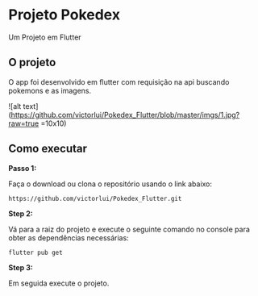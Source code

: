 # Projeto Pokedex

Um Projeto em Flutter

## O projeto

O app foi desenvolvido em flutter com requisição na api buscando pokemons e as imagens.

![alt text](https://github.com/victorlui/Pokedex_Flutter/blob/master/imgs/1.jpg?raw=true =10x10)

## Como executar 

**Passo 1:**

Faça o download ou clona o repositório usando o link abaixo:

```
https://github.com/victorlui/Pokedex_Flutter.git
```

**Step 2:**

Vá para a raiz do projeto e execute o seguinte comando no console para obter as dependências necessárias: 

```
flutter pub get 
```

**Step 3:**

Em seguida execute o projeto.